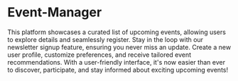 ﻿# Event-Manager
This platform showcases a curated list of upcoming events, allowing users to explore details and seamlessly register. Stay in the loop with our newsletter signup feature, ensuring you never miss an update. Create a new user profile, customize preferences, and receive tailored event recommendations. With a user-friendly interface, it's now easier than ever to discover, participate, and stay informed about exciting upcoming events!
